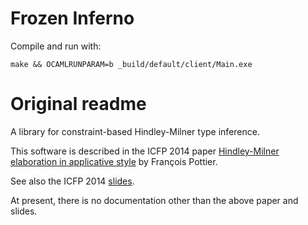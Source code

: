 Frozen Inferno
==============

Compile and run with:

```
make && OCAMLRUNPARAM=b _build/default/client/Main.exe
```


Original readme
===============

A library for constraint-based Hindley-Milner type inference.

This software is described in the ICFP 2014 paper
[Hindley-Milner elaboration in applicative style](http://gallium.inria.fr/~fpottier/publis/fpottier-elaboration.pdf)
by François Pottier.

See also the ICFP 2014 [slides](http://gallium.inria.fr/~fpottier/slides/fpottier-2014-09-icfp.pdf).

At present, there is no documentation other than the above paper and slides.
